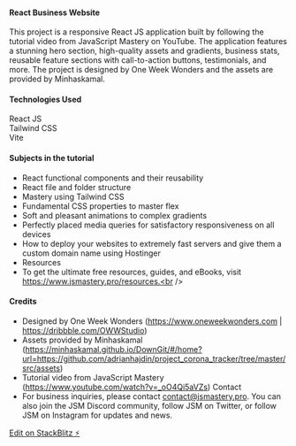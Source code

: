 #### React Business Website

This project is a responsive React JS application built by following the tutorial video from JavaScript Mastery on YouTube. The application features a stunning hero section, high-quality assets and gradients, business stats, reusable feature sections with call-to-action buttons, testimonials, and more. The project is designed by One Week Wonders and the assets are provided by Minhaskamal.

#### Technologies Used

React JS<br />
Tailwind CSS<br />
Vite<br />

#### Subjects in the tutorial

- React functional components and their reusability<br />
- React file and folder structure<br />
- Mastery using Tailwind CSS<br />
- Fundamental CSS properties to master flex<br />
- Soft and pleasant animations to complex gradients<br />
- Perfectly placed media queries for satisfactory responsiveness on all devices<br />
- How to deploy your websites to extremely fast servers and give them a custom domain name using Hostinger<br />
- Resources<br />
- To get the ultimate free resources, guides, and eBooks, visit https://www.jsmastery.pro/resources.<br />

#### Credits

- Designed by One Week Wonders (https://www.oneweekwonders.com | https://dribbble.com/OWWStudio)<br />
- Assets provided by Minhaskamal (https://minhaskamal.github.io/DownGit/#/home?url=https://github.com/adrianhajdin/project_corona_tracker/tree/master/src/assets)<br />
- Tutorial video from JavaScript Mastery (https://www.youtube.com/watch?v=_oO4Qi5aVZs)
  Contact<br />
- For business inquiries, please contact contact@jsmastery.pro. You can also join the JSM Discord community, follow JSM on Twitter, or follow JSM on Instagram for updates and news.<br />

[Edit on StackBlitz ⚡️](https://stackblitz.com/edit/vitejs-vite-2vhnqt)
